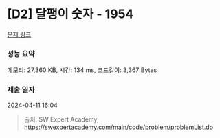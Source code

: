 # [D2] 달팽이 숫자 - 1954 

[문제 링크](https://swexpertacademy.com/main/code/problem/problemDetail.do?contestProbId=AV5PobmqAPoDFAUq) 

### 성능 요약

메모리: 27,360 KB, 시간: 134 ms, 코드길이: 3,367 Bytes

### 제출 일자

2024-04-11 16:04



> 출처: SW Expert Academy, https://swexpertacademy.com/main/code/problem/problemList.do